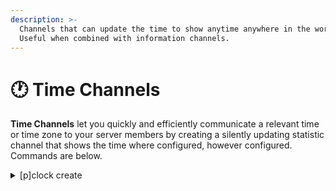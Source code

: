 ```yaml
---
description: >-
  Channels that can update the time to show anytime anywhere in the world.
  Useful when combined with information channels.
---
```


# 🕐 Time Channels

**Time Channels** let you quickly and efficiently communicate a relevant time or time zone to your server members by creating a silently updating statistic channel that shows the time where configured, however configured. Commands are below.&#x20;

<details>

<summary>[p]clock create</summary>

This is the intro command to create these channels. Run it for more information.&#x20;

</details>
